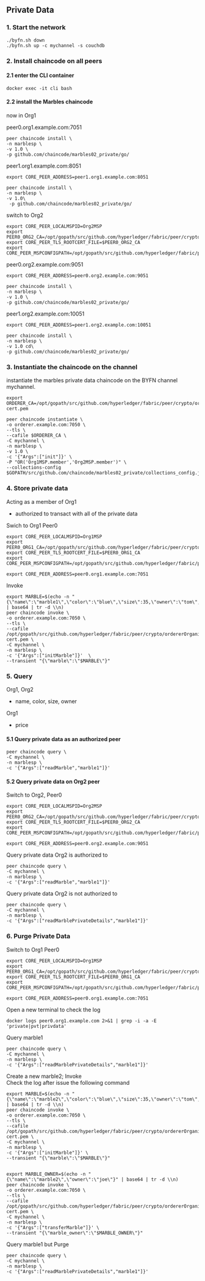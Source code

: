 ## Private Data
### 1. Start the network
    ./byfn.sh down
    ./byfn.sh up -c mychannel -s couchdb
### 2. Install chaincode on all peers
#### 2.1 enter the CLI container
    docker exec -it cli bash
    
#### 2.2 install the Marbles chaincode 
now in Org1

peer0.org1.example.com:7051

    peer chaincode install \
    -n marblesp \
    -v 1.0 \
    -p github.com/chaincode/marbles02_private/go/

peer1.org1.example.com:8051

    export CORE_PEER_ADDRESS=peer1.org1.example.com:8051
    
    peer chaincode install \
    -n marblesp \
    -v 1.0\
     -p github.com/chaincode/marbles02_private/go/
     
switch to Org2

    export CORE_PEER_LOCALMSPID=Org2MSP
    export PEER0_ORG2_CA=/opt/gopath/src/github.com/hyperledger/fabric/peer/crypto/peerOrganizations/org2.example.com/peers/peer0.org2.example.com/tls/ca.crt
    export CORE_PEER_TLS_ROOTCERT_FILE=$PEER0_ORG2_CA
    export CORE_PEER_MSPCONFIGPATH=/opt/gopath/src/github.com/hyperledger/fabric/peer/crypto/peerOrganizations/org2.example.com/users/Admin@org2.example.com/msp

peer0.org2.example.com:9051

    export CORE_PEER_ADDRESS=peer0.org2.example.com:9051
    
    peer chaincode install \
    -n marblesp \
    -v 1.0 \
    -p github.com/chaincode/marbles02_private/go/
    
peer1.org2.example.com:10051

    export CORE_PEER_ADDRESS=peer1.org2.example.com:10051
    
    peer chaincode install \
    -n marblesp \ 
    -v 1.0 cd\ 
    -p github.com/chaincode/marbles02_private/go/
    
### 3. Instantiate the chaincode on the channel
instantiate the marbles private data chaincode on the BYFN channel mychannel.

    export ORDERER_CA=/opt/gopath/src/github.com/hyperledger/fabric/peer/crypto/ordererOrganizations/example.com/orderers/orderer.example.com/msp/tlscacerts/tlsca.example.com-cert.pem
    
    peer chaincode instantiate \
    -o orderer.example.com:7050 \
    --tls \
    --cafile $ORDERER_CA \
    -C mychannel \
    -n marblesp \
    -v 1.0 \
    -c '{"Args":["init"]}' \
    -P "OR('Org1MSP.member','Org2MSP.member')" \
    --collections-config  $GOPATH/src/github.com/chaincode/marbles02_private/collections_config.json

### 4. Store private data
Acting as a member of Org1
- authorized to transact with all of the private data

Swich to Org1 Peer0

    export CORE_PEER_LOCALMSPID=Org1MSP
    export PEER0_ORG1_CA=/opt/gopath/src/github.com/hyperledger/fabric/peer/crypto/peerOrganizations/org1.example.com/peers/peer0.org1.example.com/tls/ca.crt
    export CORE_PEER_TLS_ROOTCERT_FILE=$PEER0_ORG1_CA
    export CORE_PEER_MSPCONFIGPATH=/opt/gopath/src/github.com/hyperledger/fabric/peer/crypto/peerOrganizations/org1.example.com/users/Admin@org1.example.com/msp
    
    export CORE_PEER_ADDRESS=peer0.org1.example.com:7051
    
Invoke

    export MARBLE=$(echo -n "{\"name\":\"marble1\",\"color\":\"blue\",\"size\":35,\"owner\":\"tom\",\"price\":99}" | base64 | tr -d \\n)
    peer chaincode invoke \
    -o orderer.example.com:7050 \
    --tls \
    --cafile /opt/gopath/src/github.com/hyperledger/fabric/peer/crypto/ordererOrganizations/example.com/orderers/orderer.example.com/msp/tlscacerts/tlsca.example.com-cert.pem \
    -C mychannel \
    -n marblesp \
    -c '{"Args":["initMarble"]}'  \
    --transient "{\"marble\":\"$MARBLE\"}"
        
### 5. Query
Org1, Org2
- name, color, size, owner

Org1
- price

#### 5.1 Query private data as an authorized peer
    peer chaincode query \
    -C mychannel \
    -n marblesp \
    -c '{"Args":["readMarble","marble1"]}'

#### 5.2 Query private data on Org2 peer 
Switch to Org2, Peer0
 
    export CORE_PEER_LOCALMSPID=Org2MSP
    export PEER0_ORG2_CA=/opt/gopath/src/github.com/hyperledger/fabric/peer/crypto/peerOrganizations/org2.example.com/peers/peer0.org2.example.com/tls/ca.crt
    export CORE_PEER_TLS_ROOTCERT_FILE=$PEER0_ORG2_CA
    export CORE_PEER_MSPCONFIGPATH=/opt/gopath/src/github.com/hyperledger/fabric/peer/crypto/peerOrganizations/org2.example.com/users/Admin@org2.example.com/msp

    export CORE_PEER_ADDRESS=peer0.org2.example.com:9051
    
Query private data Org2 is authorized to

    peer chaincode query \
    -C mychannel \
    -n marblesp \
    -c '{"Args":["readMarble","marble1"]}'

Query private data Org2 is not authorized to

    peer chaincode query \
    -C mychannel \
    -n marblesp \
    -c '{"Args":["readMarblePrivateDetails","marble1"]}'

### 6. Purge Private Data
Switch to Org1 Peer0

    export CORE_PEER_LOCALMSPID=Org1MSP
    export PEER0_ORG1_CA=/opt/gopath/src/github.com/hyperledger/fabric/peer/crypto/peerOrganizations/org1.example.com/peers/peer0.org1.example.com/tls/ca.crt
    export CORE_PEER_TLS_ROOTCERT_FILE=$PEER0_ORG1_CA
    export CORE_PEER_MSPCONFIGPATH=/opt/gopath/src/github.com/hyperledger/fabric/peer/crypto/peerOrganizations/org1.example.com/users/Admin@org1.example.com/msp
    
    export CORE_PEER_ADDRESS=peer0.org1.example.com:7051

Open a new terminal to check the log

    docker logs peer0.org1.example.com 2>&1 | grep -i -a -E 'private|pvt|privdata'

Query marble1

    peer chaincode query \
    -C mychannel \
    -n marblesp \
    -c '{"Args":["readMarblePrivateDetails","marble1"]}'
    
Create a new marble2; Invoke  
Check the log after issue the following command

    export MARBLE=$(echo -n "{\"name\":\"marble2\",\"color\":\"blue\",\"size\":35,\"owner\":\"tom\",\"price\":99}" | base64 | tr -d \\n)
    peer chaincode invoke \
    -o orderer.example.com:7050 \
    --tls \
    --cafile /opt/gopath/src/github.com/hyperledger/fabric/peer/crypto/ordererOrganizations/example.com/orderers/orderer.example.com/msp/tlscacerts/tlsca.example.com-cert.pem \
    -C mychannel \
    -n marblesp \
    -c '{"Args":["initMarble"]}' \
    --transient "{\"marble\":\"$MARBLE\"}"


    export MARBLE_OWNER=$(echo -n "{\"name\":\"marble2\",\"owner\":\"joe\"}" | base64 | tr -d \\n)
    peer chaincode invoke \
    -o orderer.example.com:7050 \
    --tls \
    --cafile /opt/gopath/src/github.com/hyperledger/fabric/peer/crypto/ordererOrganizations/example.com/orderers/orderer.example.com/msp/tlscacerts/tlsca.example.com-cert.pem \
    -C mychannel \
    -n marblesp \
    -c '{"Args":["transferMarble"]}' \
    --transient "{\"marble_owner\":\"$MARBLE_OWNER\"}"
    
Query marble1 but Purge

    peer chaincode query \
    -C mychannel \
    -n marblesp \
    -c '{"Args":["readMarblePrivateDetails","marble1"]}'